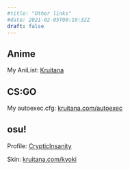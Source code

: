 ```yaml
---
#title: "Other links"
#date: 2021-02-05T00:10:32Z
draft: false
---
```


## Anime

My AniList: [Kruitana](https://anilist.co/user/882128/animelist)

## CS:GO

My autoexec.cfg: [kruitana.com/autoexec](https://files.kruitana.com/autoexec.cfg)

## osu!

Profile: [CrypticInsanity](https://osu.ppy.sh/users/11508900)

Skin: [kruitana.com/kyoki](https://files.kruitana.com/Kyoki.osk)
